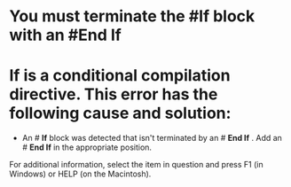 
# You must terminate the #If block with an #End If

# **If** is a conditional compilation directive. This error has the following cause and solution:



- An # **If** block was detected that isn't terminated by an # **End If** . Add an # **End If** in the appropriate position.
    

For additional information, select the item in question and press F1 (in Windows) or HELP (on the Macintosh).
